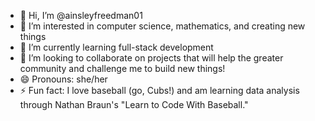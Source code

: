 - 👋 Hi, I’m @ainsleyfreedman01
- 👀 I’m interested in computer science, mathematics, and creating new things
- 🌱 I’m currently learning full-stack development
- 💞️ I’m looking to collaborate on projects that will help the greater community and challenge me to build new things!
- 😄 Pronouns: she/her
- ⚡ Fun fact: I love baseball (go, Cubs!) and am learning data analysis through Nathan Braun's "Learn to Code With Baseball."

